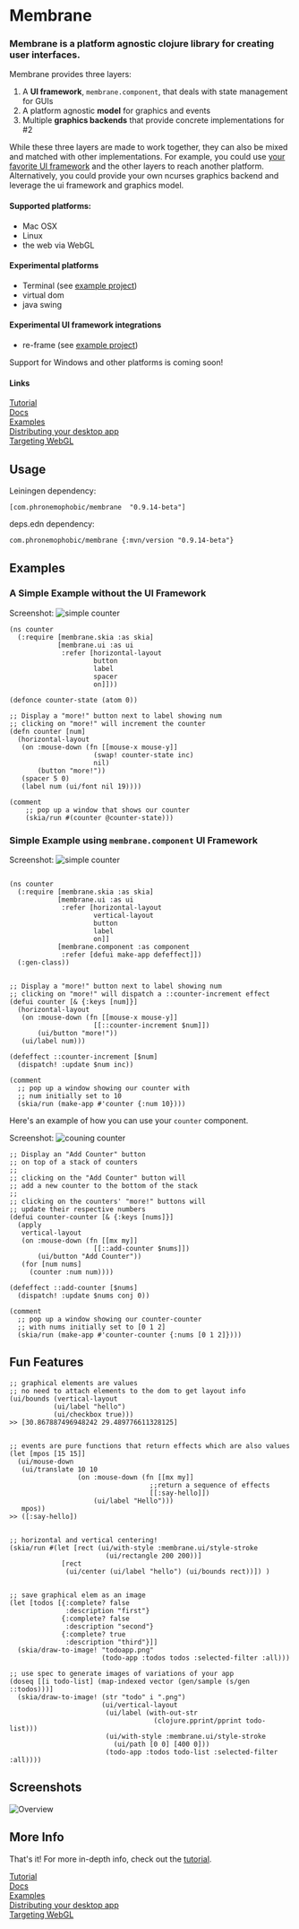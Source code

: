 # Membrane

### Membrane is a platform agnostic clojure library for creating user interfaces.

Membrane provides three layers:

1. A **UI framework**, `membrane.component`, that deals with state management for GUIs
2. A platform agnostic **model** for graphics and events
3. Multiple **graphics backends** that provide concrete implementations for #2

While these three layers are made to work together, they can also be mixed and matched with other implementations. For example, you could use [your favorite UI framework](https://github.com/phronmophobic/membrane-re-frame-example) and the other layers to reach another platform. Alternatively, you could provide your own ncurses graphics backend and leverage the ui framework and graphics model.


#### Supported platforms:
- Mac OSX
- Linux
- the web via WebGL

#### Experimental platforms
- Terminal (see [example project](https://github.com/phronmophobic/terminal-todo-mvc))
- virtual dom
- java swing

#### Experimental UI framework integrations
- re-frame (see [example project](https://github.com/phronmophobic/membrane-re-frame-example))

Support for Windows and other platforms is coming soon!

#### Links

[Tutorial](/docs/tutorial.md)  
[Docs](https://phronmophobic.github.io/membrane/api)  
[Examples](https://github.com/phronmophobic/membrane/tree/master/src/membrane/example)  
[Distributing your desktop app](/docs/distribution.md)  
[Targeting WebGL](/docs/webgl.md)  
<!-- Guides   -->
<!-- Design Philosophy   -->
<!-- FAQ   -->

## Usage
Leiningen dependency:

```
[com.phronemophobic/membrane  "0.9.14-beta"]
```

deps.edn dependency:

```
com.phronemophobic/membrane {:mvn/version "0.9.14-beta"}
```
## Examples

### A Simple Example without the UI Framework

Screenshot:
![simple counter](/docs/images/counter1.gif?raw=true)

```
(ns counter
  (:require [membrane.skia :as skia]
            [membrane.ui :as ui
             :refer [horizontal-layout
                     button
                     label
                     spacer
                     on]]))

(defonce counter-state (atom 0))

;; Display a "more!" button next to label showing num
;; clicking on "more!" will increment the counter
(defn counter [num]
  (horizontal-layout
   (on :mouse-down (fn [[mouse-x mouse-y]]
                     (swap! counter-state inc)
                     nil)
       (button "more!"))
   (spacer 5 0)
   (label num (ui/font nil 19))))

(comment
    ;; pop up a window that shows our counter
    (skia/run #(counter @counter-state)))

```

### Simple Example using `membrane.component` UI Framework

Screenshot:
![simple counter](/docs/images/counter2.gif?raw=true)

```

(ns counter
  (:require [membrane.skia :as skia]
            [membrane.ui :as ui
             :refer [horizontal-layout
                     vertical-layout
                     button
                     label
                     on]]
            [membrane.component :as component
             :refer [defui make-app defeffect]])
  (:gen-class))


;; Display a "more!" button next to label showing num
;; clicking on "more!" will dispatch a ::counter-increment effect
(defui counter [& {:keys [num]}]
  (horizontal-layout
   (on :mouse-down (fn [[mouse-x mouse-y]]
                     [[::counter-increment $num]])
       (ui/button "more!"))
   (ui/label num)))

(defeffect ::counter-increment [$num]
  (dispatch! :update $num inc))

(comment
  ;; pop up a window showing our counter with
  ;; num initially set to 10
  (skia/run (make-app #'counter {:num 10})))
```

Here's an example of how you can use your `counter` component.

Screenshot:
![couning counter](/docs/images/counter3.gif?raw=true)

```
;; Display an "Add Counter" button
;; on top of a stack of counters
;;
;; clicking on the "Add Counter" button will
;; add a new counter to the bottom of the stack
;; 
;; clicking on the counters' "more!" buttons will
;; update their respective numbers
(defui counter-counter [& {:keys [nums]}]
  (apply
   vertical-layout
   (on :mouse-down (fn [[mx my]]
                     [[::add-counter $nums]])
       (ui/button "Add Counter"))
   (for [num nums]
     (counter :num num))))

(defeffect ::add-counter [$nums]
  (dispatch! :update $nums conj 0))

(comment
  ;; pop up a window showing our counter-counter
  ;; with nums initially set to [0 1 2]
  (skia/run (make-app #'counter-counter {:nums [0 1 2]})))

```

## Fun Features


```
;; graphical elements are values
;; no need to attach elements to the dom to get layout info
(ui/bounds (vertical-layout
           (ui/label "hello")
           (ui/checkbox true)))
>> [30.867887496948242 29.489776611328125]


;; events are pure functions that return effects which are also values
(let [mpos [15 15]]
  (ui/mouse-down
   (ui/translate 10 10
                 (on :mouse-down (fn [[mx my]]
                                   ;;return a sequence of effects
                                   [[:say-hello]])
                     (ui/label "Hello")))
   mpos))
>> ([:say-hello])


;; horizontal and vertical centering!
(skia/run #(let [rect (ui/with-style :membrane.ui/style-stroke
                        (ui/rectangle 200 200))]
             [rect
              (ui/center (ui/label "hello") (ui/bounds rect))]) )


;; save graphical elem as an image
(let [todos [{:complete? false
              :description "first"}
             {:complete? false
              :description "second"}
             {:complete? true
              :description "third"}]]
  (skia/draw-to-image! "todoapp.png"
                       (todo-app :todos todos :selected-filter :all)))

;; use spec to generate images of variations of your app
(doseq [[i todo-list] (map-indexed vector (gen/sample (s/gen ::todos)))]
  (skia/draw-to-image! (str "todo" i ".png")
                       (ui/vertical-layout
                        (ui/label (with-out-str
                                    (clojure.pprint/pprint todo-list)))
                        (ui/with-style :membrane.ui/style-stroke
                          (ui/path [0 0] [400 0]))
                        (todo-app :todos todo-list :selected-filter :all))))

```
## Screenshots

![Overview](/docs/images/overview.gif?raw=true)

## More Info

That's it! For more in-depth info, check out the [tutorial](/docs/tutorial.md).

[Tutorial](/docs/tutorial.md)  
[Docs](https://phronmophobic.github.io/membrane/api)  
[Examples](https://github.com/phronmophobic/membrane/tree/master/src/membrane/example)  
[Distributing your desktop app](/docs/distribution.md)  
[Targeting WebGL](/docs/webgl.md)  
<!-- Guides   -->
<!-- Design Philosophy   -->
<!-- FAQ   -->










